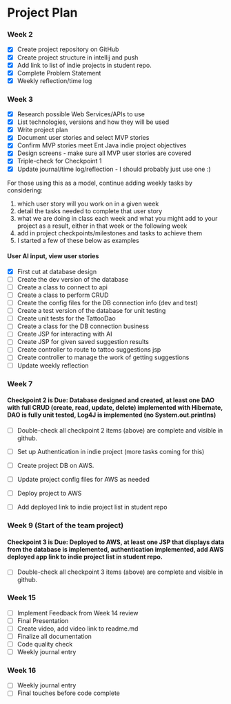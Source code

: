 # Project Plan

### Week 2
- [X] Create project repository on GitHub
- [X] Create project structure in intellij and push
- [X] Add link to list of indie projects in student repo.
- [X] Complete Problem Statement
- [X] Weekly reflection/time log

### Week 3
- [X] Research possible Web Services/APIs to use
- [X] List technologies, versions and how they will be used
- [X] Write project plan
- [X] Document user stories and select MVP stories
- [X] Confirm MVP stories meet Ent Java indie project objectives
- [X] Design screens - make sure all MVP user stories are covered
- [X] Triple-check for Checkpoint 1
- [X] Update journal/time log/reflection - I should probably just use one :)

For those using this as a model, continue adding weekly tasks by considering:
1. which user story will you work on in a given week
2. detail the tasks needed to complete that user story
3. what we are doing in class each week and what you might add to your project as a result, either in that week or the following week
4. add in project checkpoints/milestones and tasks to achieve them
5. I started a few of these below as examples

#### User AI input, view user stories

- [X] First cut at database design
- [ ] Create the dev version of the database
- [ ] Create a class to connect to api
- [ ] Create a class to perform CRUD
- [ ] Create the config files for the DB connection info (dev and test)
- [ ] Create a test version of the database for unit testing
- [ ] Create unit tests for the TattooDao
- [ ] Create a class for the DB connection business
- [ ] Create JSP for interacting with AI
- [ ] Create JSP for given saved suggestion results
- [ ] Create controller to route to tattoo suggestions jsp
- [ ] Create controller to manage the work of getting suggestions
- [ ] Update weekly reflection

### Week 7
#### Checkpoint 2 is Due: Database designed and created, at least one DAO with full CRUD (create, read, update, delete) implemented with Hibernate, DAO is fully unit tested, Log4J is implemented (no System.out.printlns)

- [ ] Double-check all checkpoint 2 items (above) are complete and visible in github.
- [ ] Set up Authentication in indie project (more tasks coming for this)
- [ ] Create project DB on AWS.
- [ ] Update project config files for AWS as needed
- [ ] Deploy project to AWS
- [ ] Add deployed link to indie project list in student repo


### Week 9 (Start of the team project)
#### Checkpoint 3 is Due: Deployed to AWS, at least one JSP that displays data from the database is implemented, authentication implemented, add AWS deployed app link to indie project list in student repo.
- [ ] Double-check all checkpoint 3 items (above) are complete and visible in github.

### Week 15
- [ ] Implement Feedback from Week 14 review
- [ ] Final Presentation
- [ ] Create video, add video link to readme.md
- [ ] Finalize all documentation
- [ ] Code quality check
- [ ] Weekly journal entry

### Week 16
- [ ] Weekly journal entry
- [ ] Final touches before code complete